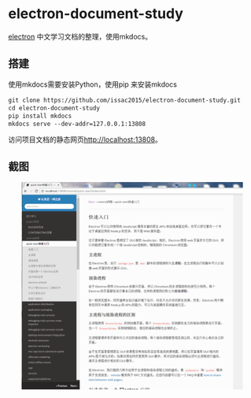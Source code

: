 # electron-document-study

[electron](http://electron.atom.io/) 中文学习文档的整理，使用mkdocs。

## 搭建

使用mkdocs需要安装Python，使用pip 来安装mkdocs

	git clone https://github.com/issac2015/electron-document-study.git
	cd electron-document-study
	pip install mkdocs
	mkdocs serve --dev-addr=127.0.0.1:13808 

访问项目文档的静态网页[http://localhost:13808](http://localhost:13808)。

## 截图

<img src="/images/img-1.png" style="display: block;margin: auto;width: 450px;"/>





